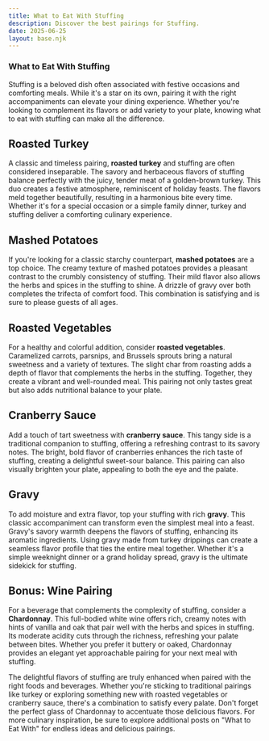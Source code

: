 ```yaml
---
title: What to Eat With Stuffing
description: Discover the best pairings for Stuffing.
date: 2025-06-25
layout: base.njk
---
```


### What to Eat With Stuffing

Stuffing is a beloved dish often associated with festive occasions and comforting meals. While it's a star on its own, pairing it with the right accompaniments can elevate your dining experience. Whether you're looking to complement its flavors or add variety to your plate, knowing what to eat with stuffing can make all the difference.

## **Roasted Turkey**

A classic and timeless pairing, **roasted turkey** and stuffing are often considered inseparable. The savory and herbaceous flavors of stuffing balance perfectly with the juicy, tender meat of a golden-brown turkey. This duo creates a festive atmosphere, reminiscent of holiday feasts. The flavors meld together beautifully, resulting in a harmonious bite every time. Whether it's for a special occasion or a simple family dinner, turkey and stuffing deliver a comforting culinary experience.

## **Mashed Potatoes**

If you're looking for a classic starchy counterpart, **mashed potatoes** are a top choice. The creamy texture of mashed potatoes provides a pleasant contrast to the crumbly consistency of stuffing. Their mild flavor also allows the herbs and spices in the stuffing to shine. A drizzle of gravy over both completes the trifecta of comfort food. This combination is satisfying and is sure to please guests of all ages.

## **Roasted Vegetables**

For a healthy and colorful addition, consider **roasted vegetables**. Caramelized carrots, parsnips, and Brussels sprouts bring a natural sweetness and a variety of textures. The slight char from roasting adds a depth of flavor that complements the herbs in the stuffing. Together, they create a vibrant and well-rounded meal. This pairing not only tastes great but also adds nutritional balance to your plate.

## **Cranberry Sauce**

Add a touch of tart sweetness with **cranberry sauce**. This tangy side is a traditional companion to stuffing, offering a refreshing contrast to its savory notes. The bright, bold flavor of cranberries enhances the rich taste of stuffing, creating a delightful sweet-sour balance. This pairing can also visually brighten your plate, appealing to both the eye and the palate.

## **Gravy**

To add moisture and extra flavor, top your stuffing with rich **gravy**. This classic accompaniment can transform even the simplest meal into a feast. Gravy's savory warmth deepens the flavors of stuffing, enhancing its aromatic ingredients. Using gravy made from turkey drippings can create a seamless flavor profile that ties the entire meal together. Whether it's a simple weeknight dinner or a grand holiday spread, gravy is the ultimate sidekick for stuffing.

## Bonus: **Wine Pairing**

For a beverage that complements the complexity of stuffing, consider a **Chardonnay**. This full-bodied white wine offers rich, creamy notes with hints of vanilla and oak that pair well with the herbs and spices in stuffing. Its moderate acidity cuts through the richness, refreshing your palate between bites. Whether you prefer it buttery or oaked, Chardonnay provides an elegant yet approachable pairing for your next meal with stuffing.

The delightful flavors of stuffing are truly enhanced when paired with the right foods and beverages. Whether you're sticking to traditional pairings like turkey or exploring something new with roasted vegetables or cranberry sauce, there's a combination to satisfy every palate. Don't forget the perfect glass of Chardonnay to accentuate those delicious flavors. For more culinary inspiration, be sure to explore additional posts on "What to Eat With" for endless ideas and delicious pairings.